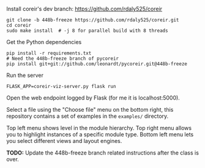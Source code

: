 Install coreir's dev branch: https://github.com/rdaly525/coreir
```
git clone -b 448b-freeze https://github.com/rdaly525/coreir.git
cd coreir
sudo make install  # -j 8 for parallel build with 8 threads
```

Get the Python dependencies
```
pip install -r requirements.txt
# Need the 448b-freeze branch of pycoreir
pip install git+git://github.com/leonardt/pycoreir.git@448b-freeze
```

Run the server
```
FLASK_APP=coreir-viz-server.py flask run
```

Open the web endpoint logged by Flask (for me it is localhost:5000).

Select a file using the "Choose file" menu on the bottom right, this repository
contains a set of examples in the `examples/` directory.

Top left menu shows level in the module hierarchy. Top right menu allows you to
highlight instances of a specific module type. Bottom left menu lets you select
different views and layout engines.

**TODO:** Update the 448b-freeze branch related instructions after the class is over.
